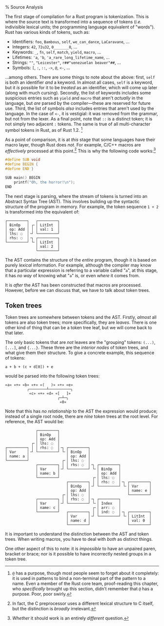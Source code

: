% Source Analysis

The first stage of compilation for a Rust program is tokenization.  This is where the source text is transformed into a sequence of tokens (*i.e.* indivisible lexical units; the programming language equivalent of "words").  Rust has various kinds of tokens, such as:

* Identifiers: `foo`, `Bambous`, `self`, `we_can_dance`, `LaCaravane`, …
* Integers: `42`, `72u32`, `0_______0`, …
* Keywords: `_`, `fn`, `self`, `match`, `yield`, `macro`, …
* Lifetimes: `'a`, `'b`, `'a_rare_long_lifetime_name`, …
* Strings: `""`, `"Leicester"`, `r##"venezuelan beaver"##`, …
* Symbols: `[`, `:`, `::`, `->`, `@`, `<-`, …

…among others.  There are some things to note about the above: first, `self` is both an identifier *and* a keyword.  In almost all cases, `self` is a keyword, but it *is* possible for it to be *treated* as an identifier, which will come up later (along with much cursing).  Secondly, the list of keywords includes some suspicious entries such as `yield` and `macro` that aren't *actually* in the language, but *are* parsed by the compiler—these are reserved for future use.  Third, the list of symbols *also* includes entries that aren't used by the language.  In the case of `<-`, it is vestigial: it was removed from the grammar, but not from the lexer.  As a final point, note that `::` is a distinct token; it is not simply two adjacent `:` tokens.  The same is true of all multi-character symbol tokens in Rust, as of Rust 1.2. [^wither-at]

[^wither-at]: `@` has a purpose, though most people seem to forget about it completely: it is used in patterns to bind a non-terminal part of the pattern to a name.  Even a member of the Rust core team, proof-reading this chapter, who *specifically* brought up this section, didn't remember that `@` has a purpose.  Poor, poor swirly.

As a point of comparison, it is at *this* stage that some languages have their macro layer, though Rust does *not*.  For example, C/C++ macros are *effectively* processed at this point.[^lies-damn-lies-cpp]  This is why the following code works:[^cpp-it-seemed-like-a-good-idea-at-the-time]

[^lies-damn-lies-cpp]: In fact, the C preprocessor uses a different lexical structure to C itself, but the distinction is *broadly* irrelevant.

[^cpp-it-seemed-like-a-good-idea-at-the-time]: *Whether* it should work is an entirely *different* question.

```c
#define SUB void
#define BEGIN {
#define END }

SUB main() BEGIN
    printf("Oh, the horror!\n");
END
```

The next stage is parsing, where the stream of tokens is turned into an Abstract Syntax Tree (AST).  This involves building up the syntactic structure of the program in memory.  For example, the token sequence `1 + 2` is transformed into the equivalent of:

```text
┌─────────┐   ┌─────────┐
│ BinOp   │ ┌╴│ LitInt  │
│ op: Add │ │ │ val: 1  │
│ lhs: ◌  │╶┘ └─────────┘
│ rhs: ◌  │╶┐ ┌─────────┐
└─────────┘ └╴│ LitInt  │
              │ val: 2  │
              └─────────┘
```

The AST contains the structure of the *entire* program, though it is based on purely *lexical* information.  For example, although the compiler may know that a particular expression is referring to a variable called "`a`", at this stage, it has *no way* of knowing what "`a`" is, or even *where* it comes from.

It is *after* the AST has been constructed that macros are processed.  However, before we can discuss that, we have to talk about token trees.

## Token trees

Token trees are somewhere between tokens and the AST.  Firstly, *almost* all tokens are also token trees; more specifically, they are *leaves*.  There is one other kind of thing that can be a token tree leaf, but we will come back to that later.

The only basic tokens that are *not* leaves are the "grouping" tokens: `(...)`, `[...]`, and `{...}`.  These three are the *interior nodes* of token trees, and what give them their structure.  To give a concrete example, this sequence of tokens:

```ignore
a + b + (c + d[0]) + e
```

would be parsed into the following token trees:

```text
«a» «+» «b» «+» «(   )» «+» «e»
          ╭────────┴──────────╮
           «c» «+» «d» «[   ]»
                        ╭─┴─╮
                         «0»
```

Note that this has *no relationship* to the AST the expression would produce; instead of a single root node, there are *nine* token trees at the root level.  For reference, the AST would be:

```text
              ┌─────────┐
              │ BinOp   │
              │ op: Add │
            ┌╴│ lhs: ◌  │
┌─────────┐ │ │ rhs: ◌  │╶┐ ┌─────────┐
│ Var     │╶┘ └─────────┘ └╴│ BinOp   │
│ name: a │                 │ op: Add │
└─────────┘               ┌╴│ lhs: ◌  │
              ┌─────────┐ │ │ rhs: ◌  │╶┐ ┌─────────┐
              │ Var     │╶┘ └─────────┘ └╴│ BinOp   │
              │ name: b │                 │ op: Add │
              └─────────┘               ┌╴│ lhs: ◌  │
                            ┌─────────┐ │ │ rhs: ◌  │╶┐ ┌─────────┐
                            │ BinOp   │╶┘ └─────────┘ └╴│ Var     │
                            │ op: Add │                 │ name: e │
                          ┌╴│ lhs: ◌  │                 └─────────┘
              ┌─────────┐ │ │ rhs: ◌  │╶┐ ┌─────────┐
              │ Var     │╶┘ └─────────┘ └╴│ Index   │
              │ name: c │               ┌╴│ arr: ◌  │
              └─────────┘   ┌─────────┐ │ │ ind: ◌  │╶┐ ┌─────────┐
                            │ Var     │╶┘ └─────────┘ └╴│ LitInt  │
                            │ name: d │                 │ val: 0  │
                            └─────────┘                 └─────────┘
```

It is important to understand the distinction between the AST and token trees.  When writing macros, you have to deal with *both* as distinct things.

One other aspect of this to note: it is *impossible* to have an unpaired paren, bracket or brace; nor is it possible to have incorrectly nested groups in a token tree.
